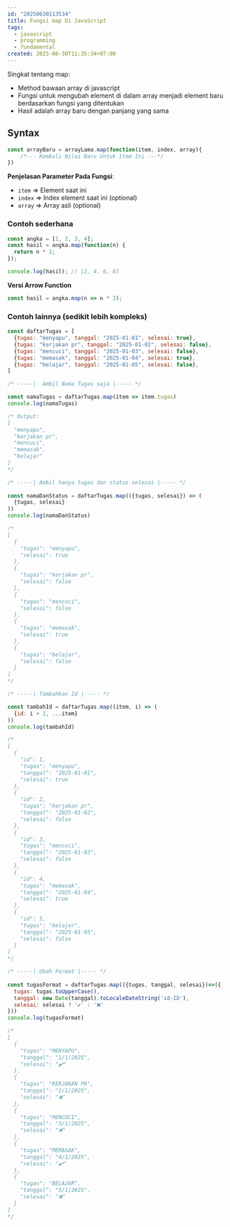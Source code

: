 ```yaml
---
id: "20250630113534"
title: Fungsi map Di JavaScript
tags:
  - javascript
  - programming
  - fundamental
created: 2025-06-30T11:35:34+07:00
---
```


Singkat tentang map:
- Method bawaan array di javascript 
- Fungsi untuk mengubah element di dalam array menjadi element baru berdasarkan fungsi yang ditentukan 
- Hasil adalah array baru dengan panjang yang sama

## Syntax

```javascript
const arrayBaru = arrayLama.map(function(item, index, array){
	/*--- Kembali Nilai Baru Untuk Item Ini ---*/
})
```

**Penjelasan Parameter Pada Fungsi**:
- `item` => Element saat ini
- `index` => Index element saat ini (optional)
- `array` => Array asli (optional)

### Contoh sederhana

```javascript
const angka = [1, 2, 3, 4];
const hasil = angka.map(function(n) {
  return n * 2;
});

console.log(hasil); // [2, 4, 6, 8]
```

**Versi Arrow Function**

```javascript
const hasil = angka.map(n => n * 2);
```

### Contoh lainnya (sedikit lebih kompleks)

```javascript
const daftarTugas = [  
  {tugas: "menyapu", tanggal: "2025-01-01", selesai: true},  
  {tugas: "kerjakan pr", tanggal: "2025-01-02", selesai: false},  
  {tugas: "mencuci", tanggal: "2025-01-03", selesai: false},  
  {tugas: "memasak", tanggal: "2025-01-04", selesai: true},  
  {tugas: "belajar", tanggal: "2025-01-05", selesai: false},  
]

/* -----|  Ambil Nama Tugas saja |----- */

const namaTugas = daftarTugas.map(item => item.tugas)  
console.log(namaTugas)

/* Output:  
[  
  "menyapu",  
  "kerjakan pr",  
  "mencuci",  
  "memasak",  
  "belajar"  
]  
*/

/* -----| Ambil hanya tugas dan status selesai |----- */
  
const namaDanStatus = daftarTugas.map(({tugas, selesai}) => (  
  {tugas, selesai}  
))  
console.log(namaDanStatus)

/*  
[  
  {  
    "tugas": "menyapu",  
    "selesai": true  
  },  
  {  
    "tugas": "kerjakan pr",  
    "selesai": false  
  },  
  {  
    "tugas": "mencuci",  
    "selesai": false  
  },  
  {  
    "tugas": "memasak",  
    "selesai": true  
  },  
  {  
    "tugas": "belajar",  
    "selesai": false  
  }  
]  
*/

/* -----| Tambahkan Id |----- */

const tambahId = daftarTugas.map((item, i) => (  
  {id: i + 1, ...item}  
))  
console.log(tambahId)

/*  
[  
  {  
    "id": 1,  
    "tugas": "menyapu",  
    "tanggal": "2025-01-01",  
    "selesai": true  
  },  
  {  
    "id": 2,  
    "tugas": "kerjakan pr",  
    "tanggal": "2025-01-02",  
    "selesai": false  
  },  
  {  
    "id": 3,  
    "tugas": "mencuci",  
    "tanggal": "2025-01-03",  
    "selesai": false  
  },  
  {  
    "id": 4,  
    "tugas": "memasak",  
    "tanggal": "2025-01-04",  
    "selesai": true  
  },  
  {  
    "id": 5,  
    "tugas": "belajar",  
    "tanggal": "2025-01-05",  
    "selesai": false  
  }  
]  
*/

/* -----| Ubah Format |----- */
  
const tugasFormat = daftarTugas.map(({tugas, tanggal, selesai})=>({  
  tugas: tugas.toUpperCase(),  
  tanggal: new Date(tanggal).toLocaleDateString('id-ID'),  
  selesai: selesai ? '✔️' : '❌'  
}))  
console.log(tugasFormat)

/*  
[  
  {  
    "tugas": "MENYAPU",  
    "tanggal": "1/1/2025",  
    "selesai": "✔️"  
  },  
  {  
    "tugas": "KERJAKAN PR",  
    "tanggal": "2/1/2025",  
    "selesai": "❌"  
  },  
  {  
    "tugas": "MENCUCI",  
    "tanggal": "3/1/2025",  
    "selesai": "❌"  
  },  
  {  
    "tugas": "MEMASAK",  
    "tanggal": "4/1/2025",  
    "selesai": "✔️"  
  },  
  {  
    "tugas": "BELAJAR",  
    "tanggal": "5/1/2025",  
    "selesai": "❌"  
  }  
]  
*/
```